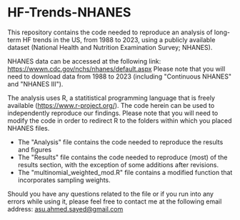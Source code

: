# HF-Trends-NHANES
This repository contains the code needed to reproduce an analysis of long-term HF trends in the US, from 1988 to 2023, using a publicly available dataset (National Health and Nutrition Examination Survey; NHANES).

NHANES data can be accessed at the following link: https://wwwn.cdc.gov/nchs/nhanes/default.aspx
Please note that you will need to download data from 1988 to 2023 (including "Continuous NHANES" and "NHANES III").

The analysis uses R, a statitistical programming language that is freely available (https://www.r-project.org/). The code herein can be used to independently reproduce our findings. Please note that you will need to modify the code in order to redirect R to the folders within which you placed NHANES files. 

- The "Analysis" file contains the code needed to reproduce the results and figures
- The "Results" file contains the code needed to reproduce (most) of the results section, with the exception of some additions after revisions.
- The "multinomial_weighted_mod.R" file contains a modified function that incorporates sampling weights.

Should you have any questions related to the file or if you run into any errors while using it, please feel free to contact me at the following email address: asu.ahmed.sayed@gmail.com
